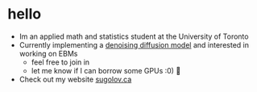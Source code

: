 # hello

- Im an applied math and statistics student at the University of Toronto
- Currently implementing a [denoising diffusion model](https://github.com/sugolov/diffusion) and interested in working on EBMs
  - feel free to join in
  - let me know if I can borrow some GPUs :0) 💯
- Check out my website [sugolov.ca](https://sugolov.ca)

